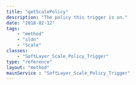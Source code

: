 ```yaml
---
title: "getScalePolicy"
description: "The policy this trigger is on."
date: "2018-02-12"
tags:
    - "method"
    - "sldn"
    - "Scale"
classes:
    - "SoftLayer_Scale_Policy_Trigger"
type: "reference"
layout: "method"
mainService : "SoftLayer_Scale_Policy_Trigger"
---
```

